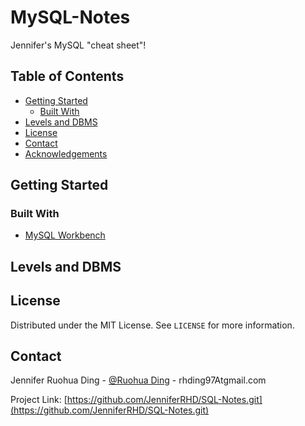 # MySQL-Notes
Jennifer's MySQL "cheat sheet"!

## Table of Contents
* [Getting Started](#getting-started)
  * [Built With](#built-with)
* [Levels and DBMS](#levels-and-dbms)
* [License](#license)
* [Contact](#contact)
* [Acknowledgements](#acknowledgements)

## Getting Started
### Built With
  * [MySQL Workbench](https://www.mysql.com/products/workbench/)

## Levels and DBMS



## License

Distributed under the MIT License. See `LICENSE` for more information.

## Contact

Jennifer Ruohua Ding - [@Ruohua Ding](https://www.linkedin.com/in/ruohua-ding/) - rhding97Atgmail.com

Project Link: [https://github.com/JenniferRHD/SQL-Notes.git](https://github.com/JenniferRHD/SQL-Notes.git)

